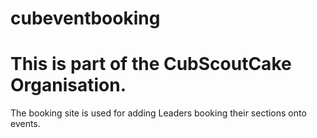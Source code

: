 # cubeventbooking

This is part of the CubScoutCake Organisation.
=======
The booking site is used for adding Leaders booking their sections onto events.
